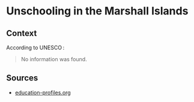 # Unschooling in the Marshall Islands

## Context

According to UNESCO :

> No information was found.

## Sources

* [education-profiles.org](https://education-profiles.org/oceania/marshall-islands/~non-state-actors-in-education#Non-state%20education%20provision)
